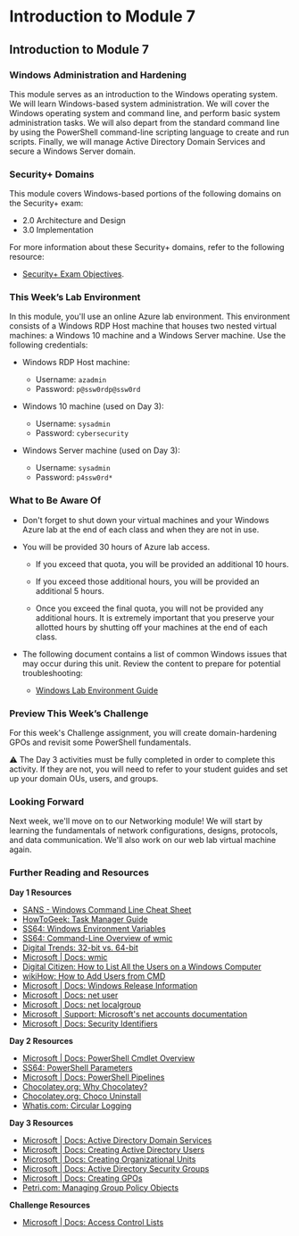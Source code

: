 # Introduction to Module 7

## Introduction to Module 7

### Windows Administration and Hardening

This module serves as an introduction to the Windows operating system. We will learn Windows-based system administration. We will cover the Windows operating system and command line, and perform basic system administration tasks. We will also depart from the standard command line by using the PowerShell command-line scripting language to create and run scripts. Finally, we will manage Active Directory Domain Services and secure a Windows Server domain.

### Security+ Domains

This module covers Windows-based portions of the following domains on the Security+ exam:

- 2.0 Architecture and Design
- 3.0 Implementation

For more information about these Security+ domains, refer to the following resource: 
- [Security+ Exam Objectives](https://comptiacdn.azureedge.net/webcontent/docs/default-source/exam-objectives/comptia-security-sy0-601-exam-objectives-(2-0).pdf?sfvrsn=8c5889ff_2).

### This Week’s Lab Environment

In this module, you'll use an online Azure lab environment. This environment consists of a Windows RDP Host machine that houses two nested virtual machines: a Windows 10 machine and a Windows Server machine. Use the following credentials:

- Windows RDP Host machine:
   - Username: `azadmin`
   - Password: `p@ssw0rdp@ssw0rd`

- Windows 10 machine (used on Day 3):
   - Username: `sysadmin`
   - Password: `cybersecurity`
   
- Windows Server machine (used on Day 3):
   - Username: `sysadmin`
   - Password: `p4ssw0rd*`

### What to Be Aware Of

- Don't forget to shut down your virtual machines and your Windows Azure lab at the end of each class and when they are not in use.

- You will be provided 30 hours of Azure lab access.

    - If you exceed that quota, you will be provided an additional 10 hours.

    - If you exceed those additional hours, you will be provided an additional 5 hours.

    - Once you exceed the final quota, you will not be provided any additional hours. It is extremely important that you preserve your allotted hours by shutting off your machines at the end of each class.


- The following document contains a list of common Windows issues that may occur during this unit. Review the content to prepare for potential troubleshooting:

    - [Windows Lab Environment Guide](https://docs.google.com/document/d/18Mz12q82nhxkypVRdIVgIqsLeNG1oCQj_TPsFJ3RgGk/edit)

### Preview This Week’s Challenge

For this week's Challenge assignment, you will create domain-hardening GPOs and revisit some PowerShell fundamentals.

:warning: The Day 3 activities must be fully completed in order to complete this activity. If they are not, you will need to refer to your student guides and set up your domain OUs, users, and groups.

### Looking Forward

Next week, we'll move on to our Networking module! We will start by learning the fundamentals of network configurations, designs, protocols, and data communication. We'll also work on our web lab virtual machine again.

### Further Reading and Resources

**Day 1 Resources**

- [SANS - Windows Command Line Cheat Sheet](https://www.sans.org/security-resources/sec560/windows_command_line_sheet_v1.pdf)
- [HowToGeek: Task Manager Guide](https://www.howtogeek.com/405806/windows-task-manager-the-complete-guide/)
- [SS64: Windows Environment Variables](https://ss64.com/nt/syntax-variables.html)
- [SS64: Command-Line Overview of wmic](https://ss64.com/nt/wmic.html)
- [Digital Trends: 32-bit vs. 64-bit](https://www.digitaltrends.com/computing/32-bit-vs-64-bit-operating-systems/)
- [Microsoft | Docs: wmic](https://docs.microsoft.com/en-us/windows/win32/wmisdk/wmic)
- [Digital Citizen: How to List All the Users on a Windows Computer](https://www.digitalcitizen.life/how-generate-list-all-user-accounts-found-windows)
- [wikiHow: How to Add Users from CMD](https://www.wikihow.com/Add-Users-from-CMD)
- [Microsoft | Docs: Windows Release Information](https://docs.microsoft.com/en-us/windows/release-information/)
- [Microsoft | Docs: net user](https://docs.microsoft.com/en-us/previous-versions/windows/it-pro/windows-server-2012-r2-and-2012/cc771865(v=ws.11))
- [Microsoft | Docs: net localgroup](https://docs.microsoft.com/en-us/previous-versions/windows/it-pro/windows-server-2012-r2-and-2012/cc725622(v=ws.11))
- [Microsoft | Support: Microsoft's net accounts documentation](https://support.microsoft.com/en-us/help/556003#:~:text=The%20%E2%80%9CNet%20Accounts%E2%80%9D%20command%20is,only%20used%20on%20local%20computer.)
- [Microsoft | Docs: Security Identifiers](https://docs.microsoft.com/en-us/windows/win32/secauthz/security-identifiers)
 
**Day 2 Resources**

- [Microsoft | Docs: PowerShell Cmdlet Overview](https://docs.microsoft.com/en-us/powershell/scripting/developer/cmdlet/cmdlet-overview?view=powershell-7)
- [SS64: PowerShell Parameters](https://ss64.com/ps/syntax-args.html)
- [Microsoft | Docs: PowerShell Pipelines](https://docs.microsoft.com/en-us/powershell/module/microsoft.powershell.core/about/about_pipelines?view=powershell-7)
- [Chocolatey.org: Why Chocolatey?](https://chocolatey.org/why-chocolatey)
- [Chocolatey.org: Choco Uninstall](https://chocolatey.org/docs/commands-uninstall)
- [Whatis.com: Circular Logging](https://whatis.techtarget.com/definition/circular-logging#:~:text=Circular%20logging%20is%20a%20method,limit%20on%20the%20hard%20disk)
 
**Day 3 Resources**

- [Microsoft | Docs: Active Directory Domain Services](https://docs.microsoft.com/en-us/windows-server/identity/ad-ds/get-started/virtual-dc/active-directory-domain-services-overview)
- [Microsoft | Docs: Creating Active Directory Users](https://docs.microsoft.com/en-us/windows/win32/ad/creating-a-user)
- [Microsoft | Docs: Creating Organizational Units](https://docs.microsoft.com/en-us/previous-versions/windows/desktop/adam/creating-organizational-units)
- [Microsoft | Docs: Active Directory Security Groups](https://docs.microsoft.com/en-us/windows/security/identity-protection/access-control/active-directory-security-groups)
- [Microsoft | Docs: Creating GPOs](https://docs.microsoft.com/en-us/windows/security/threat-protection/windows-firewall/create-a-group-policy-object)
- [Petri.com: Managing Group Policy Objects](https://petri.com/how-to-create-and-link-a-group-policy-object-in-active-directory)

**Challenge Resources**

- [Microsoft | Docs: Access Control Lists](https://docs.microsoft.com/en-us/windows/win32/secauthz/access-control-lists)
